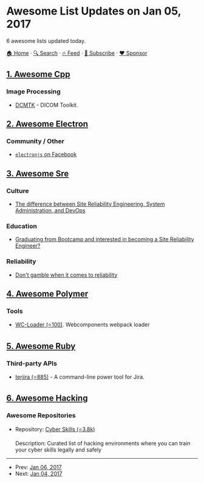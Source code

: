 # Awesome List Updates on Jan 05, 2017

6 awesome lists updated today.

[🏠 Home](/README.md) · [🔍 Search](https://www.trackawesomelist.com/search/) · [🔥 Feed](https://www.trackawesomelist.com/rss.xml) · [📮 Subscribe](https://trackawesomelist.us17.list-manage.com/subscribe?u=d2f0117aa829c83a63ec63c2f&id=36a103854c) · [❤️  Sponsor](https://github.com/sponsors/theowenyoung)



## [1. Awesome Cpp](/content/fffaraz/awesome-cpp/README.md)

### Image Processing

*   [DCMTK](http://dicom.offis.de/dcmtk.php.en) - DICOM Toolkit.

## [2. Awesome Electron](/content/sindresorhus/awesome-electron/README.md)

### Community / Other

*   [`electronjs` on Facebook](https://www.facebook.com/groups/electronjs/)

## [3. Awesome Sre](/content/dastergon/awesome-sre/README.md)

### Culture

*   [The difference between Site Reliability Engineering, System Administration, and DevOps](https://standalone-sysadmin.com/the-difference-between-site-reliability-engineering-system-administration-and-devops-d05031495499)

### Education

*   [Graduating from Bootcamp and interested in becoming a Site Reliability Engineer?](https://medium.com/@tammybutow/graduating-from-bootcamp-and-interested-in-becoming-a-site-reliability-engineer-b69a38ce858b)

### Reliability

*   [Don't gamble when it comes to reliability](https://www.oreilly.com/ideas/dont-gamble-when-it-comes-to-reliability)

## [4. Awesome Polymer](/content/Granze/awesome-polymer/README.md)

### Tools

*   [WC-Loader (⭐100)](https://github.com/aruntk/wc-loader). Webcomponents webpack loader

## [5. Awesome Ruby](/content/markets/awesome-ruby/README.md)

### Third-party APIs

*   [terjira (⭐885)](https://github.com/keepcosmos/terjira) - A command-line power tool for Jira.

## [6. Awesome Hacking](/content/Hack-with-Github/Awesome-Hacking/README.md)

### Awesome Repositories

- Repository: [Cyber Skills (⭐3.8k)](https://github.com/joe-shenouda/awesome-cyber-skills)

  Description: Curated list of hacking environments where you can train your cyber skills legally and safely



---

- Prev: [Jan 06, 2017](/content/2017/01/06/README.md)
- Next: [Jan 04, 2017](/content/2017/01/04/README.md)